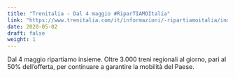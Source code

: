```yaml
---
title: "Trenitalia - Dal 4 maggio #RiparTIAMOItalia"
link: "https://www.trenitalia.com/it/informazioni/-ripartiamoitalia/indicazioni-per-viaggiare.html"
date: 2020-05-02
draft: false
weight: 1
---
```

Dal 4 maggio ripartiamo insieme. 
Oltre 3.000 treni regionali al giorno, pari al 50% dell’offerta, per continuare a garantire la mobilità del Paese.
